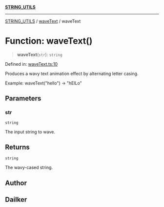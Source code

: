 [**STRING_UTILS**](../../README.md)

***

[STRING_UTILS](../../README.md) / [waveText](../README.md) / waveText

# Function: waveText()

> **waveText**(`str`): `string`

Defined in: [waveText.ts:10](https://github.com/dailker/everyutil/blob/8aea75a123d1c8f9816646c45d1769cd1efa4eac/src/string/waveText.ts#L10)

Produces a wavy text animation effect by alternating letter casing.

Example: waveText("hello") → "hElLo"

## Parameters

### str

`string`

The input string to wave.

## Returns

`string`

The wavy-cased string.

## Author

## Dailker

